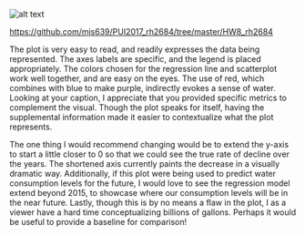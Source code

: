 ![alt text](https://raw.githubusercontent.com/mjs639/PUI2017_mjs639/master/CUSP%20Screenshots/plot_rh2684.JPG)


https://github.com/mjs639/PUI2017_rh2684/tree/master/HW8_rh2684

The plot is very easy to read, and readily expresses the data being represented. The axes labels are specific, and the legend is placed appropriately. The colors chosen for the regression line and scatterplot work well together, and are easy on the eyes. The use of red, which combines with blue to make purple, indirectly evokes a sense of water. Looking at your caption, I appreciate that you provided specific metrics to complement the visual. Though the plot speaks for itself, having the supplemental information made it easier to contextualize what the plot represents.

The one thing I would recommend changing would be to extend the y-axis to start a little closer to 0 so that we could see the true rate of decline over the years. The shortened axis currently paints the decrease in a visually dramatic way. Additionally, if this plot were being used to predict water consumption levels for the future, I would love to see the regression model extend beyond 2015, to showcase where our consumption levels will be in the near future. Lastly, though this is by no means a flaw in the plot, I as a viewer have a hard time conceptualizing billions of gallons. Perhaps it would be useful to provide a baseline for comparison!  
